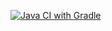 [![Java CI with Gradle](https://github.com/PavelRomanovQA/ApplicationCard/actions/workflows/gradle.yml/badge.svg)](https://github.com/PavelRomanovQA/ApplicationCard/actions/workflows/gradle.yml)
